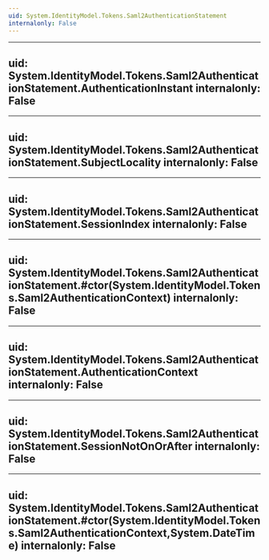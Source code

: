 ```yaml
---
uid: System.IdentityModel.Tokens.Saml2AuthenticationStatement
internalonly: False
---
```


---
uid: System.IdentityModel.Tokens.Saml2AuthenticationStatement.AuthenticationInstant
internalonly: False
---

---
uid: System.IdentityModel.Tokens.Saml2AuthenticationStatement.SubjectLocality
internalonly: False
---

---
uid: System.IdentityModel.Tokens.Saml2AuthenticationStatement.SessionIndex
internalonly: False
---

---
uid: System.IdentityModel.Tokens.Saml2AuthenticationStatement.#ctor(System.IdentityModel.Tokens.Saml2AuthenticationContext)
internalonly: False
---

---
uid: System.IdentityModel.Tokens.Saml2AuthenticationStatement.AuthenticationContext
internalonly: False
---

---
uid: System.IdentityModel.Tokens.Saml2AuthenticationStatement.SessionNotOnOrAfter
internalonly: False
---

---
uid: System.IdentityModel.Tokens.Saml2AuthenticationStatement.#ctor(System.IdentityModel.Tokens.Saml2AuthenticationContext,System.DateTime)
internalonly: False
---
